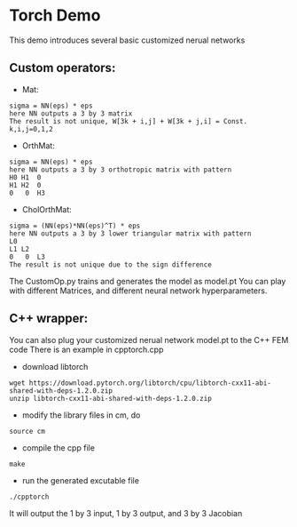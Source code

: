 # Torch Demo

This demo introduces several basic customized nerual networks

## Custom operators:

* Mat:
```
sigma = NN(eps) * eps
here NN outputs a 3 by 3 matrix
The result is not unique, W[3k + i,j] + W[3k + j,i] = Const. k,i,j=0,1,2
```

* OrthMat:
```
sigma = NN(eps) * eps
here NN outputs a 3 by 3 orthotropic matrix with pattern
H0 H1  0
H1 H2  0
0   0  H3
```

* CholOrthMat:
```
sigma = (NN(eps)*NN(eps)^T) * eps
here NN outputs a 3 by 3 lower triangular matrix with pattern
L0
L1 L2
0   0  L3
The result is not unique due to the sign difference
```


The CustomOp.py trains and generates the model as model.pt
You can play with different Matrices, and different neural network hyperparameters.

## C++ wrapper:
You can also plug your customized nerual network model.pt to the C++ FEM code
There is an example in cpptorch.cpp

* download libtorch
```
wget https://download.pytorch.org/libtorch/cpu/libtorch-cxx11-abi-shared-with-deps-1.2.0.zip
unzip libtorch-cxx11-abi-shared-with-deps-1.2.0.zip
```
* modify the library files in cm, do
```
source cm
```

* compile the cpp file
```
make
```

* run the generated excutable file
```
./cpptorch
```
It will output the 1 by 3 input, 1 by 3 output, and 3 by 3 Jacobian



